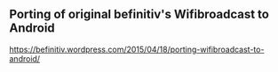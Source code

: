 ## Porting of original befinitiv's Wifibroadcast to Android
https://befinitiv.wordpress.com/2015/04/18/porting-wifibroadcast-to-android/